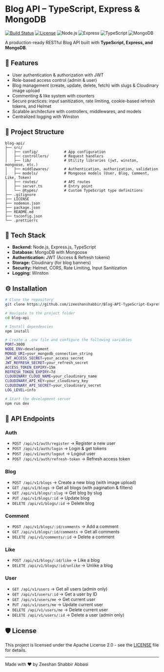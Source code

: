 # Blog API – TypeScript, Express & MongoDB

[![Build Status](https://img.shields.io/badge/build-passing-brightgreen.svg)](#)
[![License](https://img.shields.io/badge/license-Apache%202.0-blue.svg)](LICENSE)
![Node.js](https://img.shields.io/badge/Node.js-18.x-green?logo=node.js)
![Express](https://img.shields.io/badge/Express.js-5.x-lightgrey?logo=express)
![TypeScript](https://img.shields.io/badge/TypeScript-5.x-blue?logo=typescript)
![MongoDB](https://img.shields.io/badge/MongoDB-6.x-brightgreen?logo=mongodb)

A production-ready RESTful Blog API built with **TypeScript, Express, and MongoDB**.

## 🚀 Features
- User authentication & authorization with JWT
- Role-based access control (admin & user)
- Blog management (create, update, delete, fetch) with slugs & Cloudinary image upload
- Commenting & like system with counters
- Secure practices: input sanitization, rate limiting, cookie-based refresh tokens, and Helmet
- Scalable architecture with controllers, middlewares, and models
- Centralized logging with Winston

## 📂 Project Structure
```
blog-api/
├── src/
│   ├── config/            # App configuration
│   ├── controllers/       # Request handlers
│   ├── lib/               # Utility libraries (jwt, winston, mongoose, etc.)
│   ├── middlewares/       # Authentication, authorization, validation
│   ├── models/            # Mongoose models (User, Blog, Comment, Like, Token)
│   ├── routes/            # API routes
│   ├── server.ts          # Entry point
│   └── @types/            # Custom TypeScript type definitions
├── .gitignore
├── LICENSE
├── nodemon.json
├── package.json
├── README.md
├── tsconfig.json
└── .prettierrc
```

## 📂 Tech Stack
- **Backend:** Node.js, Express.js, TypeScript
- **Database:** MongoDB with Mongoose
- **Authentication:** JWT (Access & Refresh tokens)
- **Storage:** Cloudinary (for blog banners)
- **Security:** Helmet, CORS, Rate Limiting, Input Sanitization
- **Logging:** Winston

## ⚙️ Installation

```bash
# Clone the repository
git clone https://github.com/izeeshanshabbir/Blog-API-TypeScript-Express-MongoDB.git

# Navigate to the project folder
cd blog-api

# Install dependencies
npm install

# Create a .env file and configure the following variables
PORT=3000
NODE_ENV=development
MONGO_URI=your_mongodb_connection_string
JWT_ACCESS_SECRET=your_access_secret
JWT_REFRESH_SECRET=your_refresh_secret
ACCESS_TOKEN_EXPIRY=15m
REFRESH_TOKEN_EXPIRY=7d
CLOUDINARY_CLOUD_NAME=your_cloudinary_name
CLOUDINARY_API_KEY=your_cloudinary_key
CLOUDINARY_API_SECRET=your_cloudinary_secret
LOG_LEVEL=info

# Start the development server
npm run dev
```

## 📌 API Endpoints

### Auth
- `POST /api/v1/auth/register` → Register a new user
- `POST /api/v1/auth/login` → Login & get tokens
- `POST /api/v1/auth/logout` → Logout user
- `POST /api/v1/auth/refresh-token` → Refresh access token

### Blog
- `POST /api/v1/blogs` → Create a new blog (with image upload)
- `GET /api/v1/blogs` → Get all blogs (with pagination & filters)
- `GET /api/v1/blogs/:slug` → Get blog by slug
- `PUT /api/v1/blogs/:id` → Update blog
- `DELETE /api/v1/blogs/:id` → Delete blog

### Comment
- `POST /api/v1/blogs/:id/comments` → Add a comment
- `GET /api/v1/blogs/:id/comments` → Get all comments
- `DELETE /api/v1/comments/:id` → Delete a comment

### Like
- `POST /api/v1/blogs/:id/like` → Like a blog
- `DELETE /api/v1/blogs/:id/unlike` → Unlike a blog

### User
- `GET /api/v1/users` → Get all users (admin only)
- `GET /api/v1/users/:id` → Get a user by ID
- `GET /api/v1/users/me` → Get current user
- `PUT /api/v1/users/me` → Update current user
- `DELETE /api/v1/users/me` → Delete current user
- `DELETE /api/v1/users/:id` → Delete a user (admin only)

## 🛡 License
This project is licensed under the Apache License 2.0 - see the [LICENSE](LICENSE) file for details.

---
Made with ❤️ by Zeeshan Shabbir Abbasi
